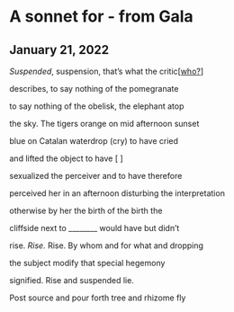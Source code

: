 # A sonnet for - from Gala
## January 21, 2022

*Suspended*, suspension, that’s what the critic\[[who?](https://en.wikipedia.org/wiki/Dream_Caused_by_the_Flight_of_a_Bee_Around_a_Pomegranate_a_Second_Before_Awakening)\] 

describes, to say nothing of the pomegranate

to say nothing of the obelisk, the elephant atop

the sky. The tigers orange on mid afternoon sunset

blue on Catalan waterdrop (cry) to have cried

and lifted the object to have \[         \]

sexualized the perceiver and to have therefore

perceived her in an afternoon disturbing the interpretation

otherwise by her the birth of the birth the 

cliffside next to ________  would have but didn’t

rise. *Rise.* Rise. By whom and for what and dropping

the subject modify that special hegemony

signified. Rise and suspended lie.

Post source and pour forth tree and rhizome fly